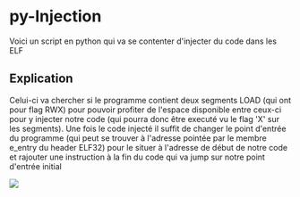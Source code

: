 # py-Injection

Voici un script en python qui va se contenter d'injecter du code dans les ELF

## Explication

Celui-ci va chercher si le programme contient deux segments LOAD (qui ont pour flag RWX) pour pouvoir profiter de l'espace disponible entre ceux-ci pour y injecter notre code (qui pourra donc être executé vu le flag 'X' sur les segments). 
Une fois le code injecté il suffit de changer le point d'entrée du programme (qui peut se trouver à l'adresse pointée par le membre e_entry du header ELF32) pour le situer à l'adresse de début de notre code et rajouter une instruction à la fin du code qui va jump sur notre point d'entrée initial

<img src="https://static.packt-cdn.com/products/9781782167105/graphics/7105OS_04_5.jpg">
